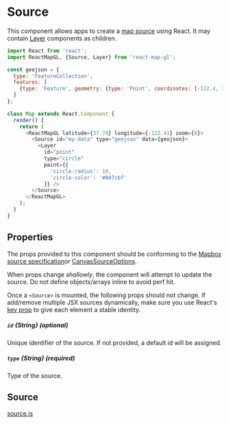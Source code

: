 # Source

This component allows apps to create a [map source](https://docs.mapbox.com/mapbox-gl-js/style-spec/#sources) using React. It may contain [Layer](/docs/components/layer.md) components as children.

```js
import React from 'react';
import ReactMapGL, {Source, Layer} from 'react-map-gl';

const geojson = {
  type: 'FeatureCollection',
  features: [
    {type: 'Feature', geometry: {type: 'Point', coordinates: [-122.4, 37.8]}}
  ]
};

class Map extends React.Component {
  render() {
    return (
      <ReactMapGL latitude={37.78} longitude={-122.41} zoom={8}>
        <Source id="my-data" type="geojson" data={geojson}>
          <Layer
            id="point"
            type="circle"
            paint={{
              'circle-radius': 10,
              'circle-color': '#007cbf'
            }} />
        </Source>
      </ReactMapGL>
    );
  }
}
```

## Properties

The props provided to this component should be conforming to the [Mapbox source specification](https://docs.mapbox.com/mapbox-gl-js/style-spec/#sources)or [CanvasSourceOptions](https://docs.mapbox.com/mapbox-gl-js/api/#canvassourceoptions).

When props change *shallowly*, the component will attempt to update the source. Do not define objects/arrays inline to avoid perf hit.

Once a `<Source>` is mounted, the following props should not change. If add/remove multiple JSX sources dynamically, make sure you use React's [key prop](https://reactjs.org/docs/lists-and-keys.html#keys) to give each element a stable identity.

##### `id` {String} (optional)
Unique identifier of the source. If not provided, a default id will be assigned.

##### `type` {String} (required)
Type of the source.

## Source
[source.js](https://github.com/uber/react-map-gl/tree/5.0-release/src/components/source.js)

